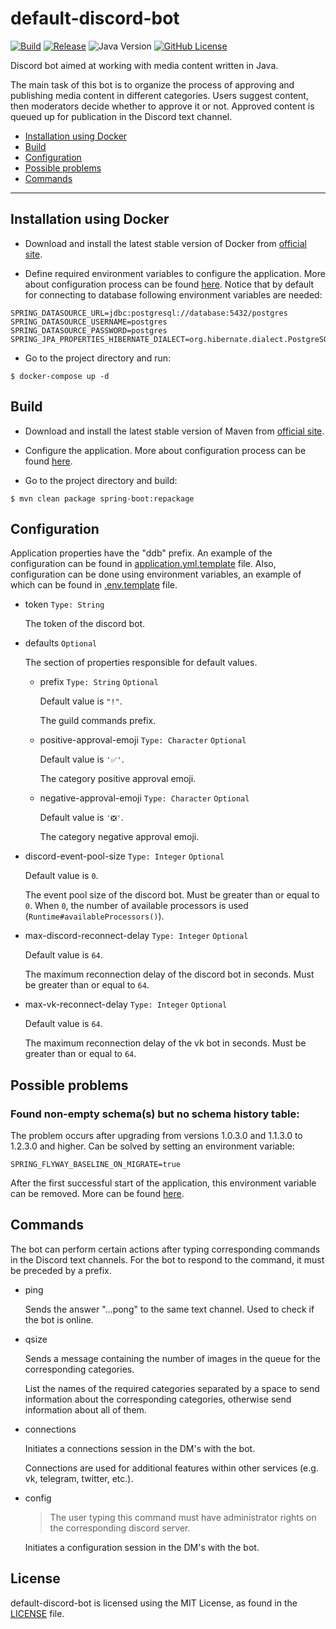 # default-discord-bot

[![Build](https://github.com/Paprikar/default-discord-bot-java/actions/workflows/build.yml/badge.svg)](https://github.com/Paprikar/default-discord-bot-java/actions/workflows/build.yml)
[![Release](https://github.com/Paprikar/default-discord-bot-java/actions/workflows/release.yml/badge.svg)](https://github.com/Paprikar/default-discord-bot-java/actions/workflows/release.yml)
![Java Version](https://img.shields.io/badge/java-11-blue)
[![GitHub License](https://img.shields.io/badge/license-MIT-green)](LICENSE)

Discord bot aimed at working with media content written in Java.

The main task of this bot is to organize the process of approving and publishing media content in different categories.
Users suggest content, then moderators decide whether to approve it or not. Approved content is queued up for
publication in the Discord text channel.

- [Installation using Docker](#installation-using-docker)
- [Build](#build)
- [Configuration](#configuration)
- [Possible problems](#possible-problems)
- [Commands](#commands)

---

## Installation using Docker

- Download and install the latest stable version of Docker from [official site](https://docs.docker.com/get-docker/).

- Define required environment variables to configure the application. More about configuration process can be
  found [here](#configuration). Notice that by default for connecting to database following environment variables are
  needed:

```
SPRING_DATASOURCE_URL=jdbc:postgresql://database:5432/postgres
SPRING_DATASOURCE_USERNAME=postgres
SPRING_DATASOURCE_PASSWORD=postgres
SPRING_JPA_PROPERTIES_HIBERNATE_DIALECT=org.hibernate.dialect.PostgreSQL10Dialect
```

- Go to the project directory and run:

```
$ docker-compose up -d
```

## Build

- Download and install the latest stable version of Maven from [official site](https://maven.apache.org/download.cgi).

- Configure the application. More about configuration process can be found [here](#configuration).

- Go to the project directory and build:

```
$ mvn clean package spring-boot:repackage
```

## Configuration

Application properties have the "ddb" prefix. An example of the configuration can be found
in [application.yml.template](src/main/resources/application.yml.template) file. Also, configuration can be done using
environment variables, an example of which can be found in [.env.template](.env.template) file.

- token `Type: String`

  The token of the discord bot.

- defaults `Optional`

  The section of properties responsible for default values.

  - prefix `Type: String` `Optional`

    Default value is `"!"`.

    The guild commands prefix.

  - positive-approval-emoji `Type: Character` `Optional`

    Default value is `'✅'`.

    The category positive approval emoji.

  - negative-approval-emoji `Type: Character` `Optional`

    Default value is `'❎'`.

    The category negative approval emoji.

- discord-event-pool-size `Type: Integer` `Optional`

  Default value is `0`.

  The event pool size of the discord bot. Must be greater than or equal to `0`. When `0`, the number of available
  processors is used (`Runtime#availableProcessors()`).

- max-discord-reconnect-delay `Type: Integer` `Optional`

  Default value is `64`.

  The maximum reconnection delay of the discord bot in seconds. Must be greater than or equal to `64`.

- max-vk-reconnect-delay `Type: Integer` `Optional`

  Default value is `64`.

  The maximum reconnection delay of the vk bot in seconds. Must be greater than or equal to `64`.

## Possible problems

### Found non-empty schema(s) but no schema history table:

The problem occurs after upgrading from versions 1.0.3.0 and 1.1.3.0 to 1.2.3.0 and higher.
Can be solved by setting an environment variable:

```
SPRING_FLYWAY_BASELINE_ON_MIGRATE=true
```

After the first successful start of the application, this environment variable can be removed.
More can be found [here](https://flywaydb.org/documentation/configuration/parameters/baselineOnMigrate).

## Commands

The bot can perform certain actions after typing corresponding commands in the Discord text channels. For the bot to
respond to the command, it must be preceded by a prefix.

- ping

  Sends the answer "...pong" to the same text channel. Used to check if the bot is online.

- qsize

  Sends a message containing the number of images in the queue for the corresponding categories.

  List the names of the required categories separated by a space to send information about the corresponding categories,
  otherwise send information about all of them.

- connections

  Initiates a connections session in the DM's with the bot.

  Connections are used for additional features within other services (e.g. vk, telegram, twitter, etc.).

- config

  > The user typing this command must have administrator rights on the corresponding discord server.

  Initiates a configuration session in the DM's with the bot.

## License

default-discord-bot is licensed using the MIT License, as found in the [LICENSE](LICENSE) file.
